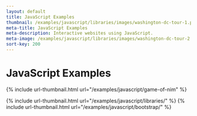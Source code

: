 ```yaml
---
layout: default
title: JavaScript Examples
thumbnail: /examples/javascript/libraries/images/washington-dc-tour-1.png
meta-title: JavaScript Examples
meta-description: Interactive websites using JavaScript.
meta-image: /examples/javascript/libraries/images/washington-dc-tour-2.png
sort-key: 200
---
```


# JavaScript Examples

{% include url-thumbnail.html url="/examples/javascript/game-of-nim" %}

{% include url-thumbnail.html url="/examples/javascript/libraries/" %}
{% include url-thumbnail.html url="/examples/javascript/bootstrap/" %}